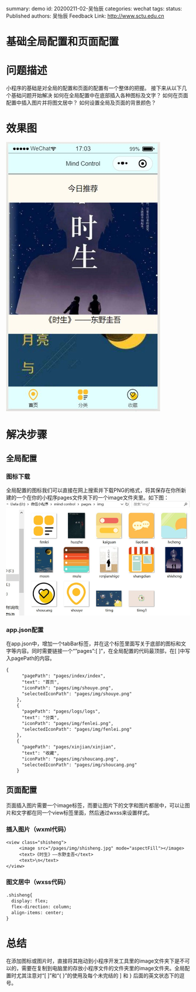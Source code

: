 summary: demo
id: 20200211-02-吴怡辰
categories: wechat
tags: 
status: Published 
authors: 吴怡辰
Feedback Link: http://www.sctu.edu.cn

# 基础全局配置和页面配置
# 问题描述
小程序的基础是对全局的配置和页面的配置有一个整体的把握。
接下来从以下几个基础问题开始解决
如何在全局配置中在底部插入各种图标及文字？
如何在页面配置中插入图片并将图文居中？
如何设置全局及页面的背景颜色？
# 效果图
![](assets/20200211-02-吴怡辰-1.jpg)
# 解决步骤
## 全局配置
### 图标下载
全局配置的图标我们可以直接在网上搜索并下载PNG的格式，将其保存在你所新建的一个在你的小程序pages文件夹下的一个image文件夹里。如下图：
![](assets/20200211-02-吴怡辰-2.jpg)
### app.json配置
在app.json中，增加一个tabBar标签，并在这个标签里面写关于底部的图标和文字等内容。同时需要链接一个“”pages”:[ ]”，在全局配置的代码最顶部，在[ ]中写入pagePath的内容。
```
{
      "pagePath": "pages/index/index",
      "text": "首页",
      "iconPath": "pages/img/shouye.png",
      "selectedIconPath": "pages/img/shouye.png"
    },
    {	
      "pagePath": "pages/logs/logs",
      "text": "分类",
      "iconPath": "pages/img/fenlei.png",
      "selectedIconPath": "pages/img/fenlei.png"
    },
    {
      "pagePath": "pages/xinjian/xinjian",
      "text": "收藏",
      "iconPath": "pages/img/shoucang.png",
      "selectedIconPath": "pages/img/shoucang.png"
    }

```
## 页面配置
页面插入图片需要一个image标签，而要让图片下的文字和图片都居中，可以让图片和文字都在同一个view标签里面，然后通过wxss来设置样式。
### 插入图片（wxml代码）
```
<view class="shisheng">
     <image src="/pages/img/shisheng.jpg" mode="aspectFill"></image>
     <text>《时生》——东野圭吾</text>
     <text>\n</text>
</view>

```
### 图文居中（wxss代码）
```
.shisheng{
  display: flex;
  flex-direction: column;
  align-items: center;
}
```
# 总结
在添加图标或图片时，直接将其拖动到小程序开发工具里的image文件夹下是不可以的，需要在复制到电脑里的存放小程序文件的文件夹里的image文件夹。全局配置时尤其注意对“[ ]”和“{ }”的使用及每个未完结的 ] 和 } 后面的英文状态下的逗号。